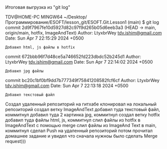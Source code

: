 Итоговая выгрузка из "git log"

TDV@HOME-PC MINGW64 ~/Desktop/Программирование/ESOFT/lesson_git/ESOFT.Git.Lesson1 (main)
$ git log
commit 2d9f7967fe10d5927d82c97f9d265b05d6eeb3a3 (HEAD -> main, origin/main, hotfix, ImageAndText)
Author: LtyxbrWey <tdv.ishim@gmail.com>
Date:   Sun Apr 7 22:15:29 2024 +0500

    Добавил html, js файлы в hotfix

commit 672bbb96f7d48ce5a746652fd223dbdc52b245d1
Author: LtyxbrWey <tdv.ishim@gmail.com>
Date:   Sun Apr 7 22:14:02 2024 +0500

    Добавил jpg файлы

commit bc20c1bf0bf9dd7b777349f75841208582fcf6cf
Author: LtyxbrWey <tdv.ishim@gmail.com>
Date:   Sun Apr 7 22:13:18 2024 +0500

    Добавил текстовый файл

Создал удаленный репозиторий на гитхабе
клонировал на локальный репозиторий
создал ветку ImageAndText
добавил туда текстовый файл, коммитнул
добавил туда 2 картинка jpg, коммитнул
создал ветку hotfix 
добавил туда файлы html, js, коммитнул
слил файлы из hotfix в ImageAndText с помощью merge
слил файлы из ImageAnd Text в main, коммитнул
сделал Push на удаленный репозиторий
потом прочитал домашнее задание и увидел что сначала нужноы было сделать Merge request)))
